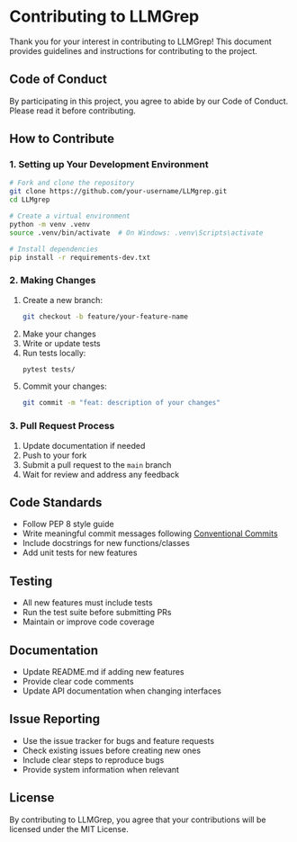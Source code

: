 # Contributing to LLMGrep

Thank you for your interest in contributing to LLMGrep! This document provides guidelines and instructions for contributing to the project.

## Code of Conduct

By participating in this project, you agree to abide by our Code of Conduct. Please read it before contributing.

## How to Contribute

### 1. Setting up Your Development Environment

```bash
# Fork and clone the repository
git clone https://github.com/your-username/LLMgrep.git
cd LLMgrep

# Create a virtual environment
python -m venv .venv
source .venv/bin/activate  # On Windows: .venv\Scripts\activate

# Install dependencies
pip install -r requirements-dev.txt
```

### 2. Making Changes

1. Create a new branch:
    ```bash
    git checkout -b feature/your-feature-name
    ```
2. Make your changes
3. Write or update tests
4. Run tests locally:
    ```bash
    pytest tests/
    ```
5. Commit your changes:
    ```bash
    git commit -m "feat: description of your changes"
    ```

### 3. Pull Request Process

1. Update documentation if needed
2. Push to your fork
3. Submit a pull request to the `main` branch
4. Wait for review and address any feedback

## Code Standards

- Follow PEP 8 style guide
- Write meaningful commit messages following [Conventional Commits](https://www.conventionalcommits.org/)
- Include docstrings for new functions/classes
- Add unit tests for new features

## Testing

- All new features must include tests
- Run the test suite before submitting PRs
- Maintain or improve code coverage

## Documentation

- Update README.md if adding new features
- Provide clear code comments
- Update API documentation when changing interfaces

## Issue Reporting

- Use the issue tracker for bugs and feature requests
- Check existing issues before creating new ones
- Include clear steps to reproduce bugs
- Provide system information when relevant

## License

By contributing to LLMGrep, you agree that your contributions will be licensed under the MIT License.